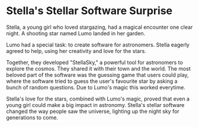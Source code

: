 # Stella's Stellar Software Surprise

Stella, a young girl who loved stargazing, had a magical encounter one clear 
night. A shooting star named Lumo landed in her garden.

Lumo had a special task: to create software for astronomers. Stella eagerly 
agreed to help, using her creativity and love for the stars.

Together, they developed "StellaSky," a powerful tool for astronomers to explore
the cosmos. They shared it with their town and the world. The most beloved part of 
the software was the guessing game that users could play, where the software tried to 
guess the user's favourite star by asking a bunch of random questions. Due to Lumo's 
magic this worked everytime.

Stella's love for the stars, combined with Lumo's magic, proved that even a 
young girl could make a big impact in astronomy. Stella's stellar software 
changed the way people saw the universe, lighting up the night sky for 
generations to come.
